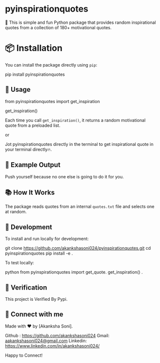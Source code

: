 # pyinspirationquotes
🎯 This is simple and fun Python package that provides random inspirational quotes from a collection of 180+ motivational quotes.

# 📦 Installation
You can install the package directly using `pip`:

pip install pyinspirationquotes

## 🚀 Usage
from pyinspirationquotes import get_inspiration

get_inspiration()

Each time you call `get_inspiration()`, it returns a random motivational quote from a preloaded list.

or 

Jot pyinspirationquotes directly in the terminal to get inspirational quote in your terminal directly🔥.


## 📁 Example Output
Push yourself because no one else is going to do it for you.

## 📚 How It Works
The package reads quotes from an internal `quotes.txt` file and selects one at random.

## 🔧 Development
To install and run locally for development:

git clone https://github.com/akankshasoni024/pyinspirationquotes.git
cd pyinspirationquotes
pip install -e .


To test locally:

python
from pyinspirationquotes import get_quote.
get_inspiration() .


## 📄 Verification
This project is Verified By Pypi.

## 📩 Connect with me 
Made with ❤️ by [Akanksha Soni].

Github : https://github.com/akankshasoni024
Gmail: aakankshasoni024@gmail.com
Linkedin: https://www.linkedin.com/in/akankshasoni024/ 

Happy to Connect!
